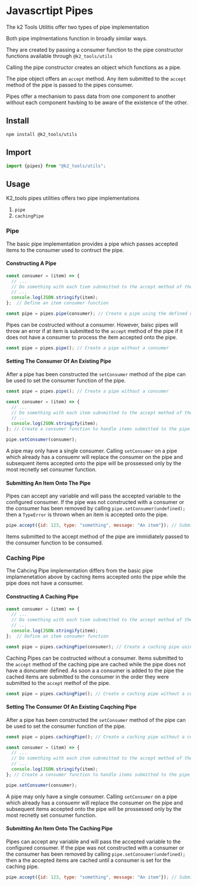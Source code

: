 # Javascrtipt Pipes

The k2 Tools Utilitis offer two types of pipe implementation

Both pipe implmentations function in broadly similar ways.

They are created by passing a consumer function to the pipe constructor functions 
available through `@k2_tools/utils`

Calling the pipe constructor creates an object which functions as a pipe.

The pipe object offers an `accept` method. Any item submitted to the `accept` method of the pipe
is passed to the pipes consumer.

Pipes offer a mechanism to pass data from one component to another without each component havbing
to be aware of the existence of the other.

## Install

```
npm install @k2_tools/utils
```

## Import

``` javascript
import {pipes} from "@k2_tools/utils";
```

## Usage
K2_tools pipes utilities offers two pipe implementations

1. `pipe`
1. `cachingPipe`

### Pipe

The basic pipe implementation provides a pipe which passes accepted items to the 
consumer used to contruct the pipe.

#### Constructing A Pipe

```javascript
const consumer = (item) => {
  // ...
  // Do something with each tiem subnmitted to the accept method of the pipe
  // ...
  console.log(JSON.stringify(item);
};  // Define an item consumer function

const pipe = pipes.pipe(consumer); // Create a pipe using the defined consumer
```

Pipes can be costructed without a consumer. However, baisc pipes will throw an error
if at item is submitted to the `accept` method of the pipe if it does not have a
consumer to process the item accepted onto the pipe.

``` javascript
const pipe = pipes.pipe(); // Create a pipe without a consumer
```

#### Setting The Consumer Of An Existing Pipe

After a pipe has been constructed the `setConsumer` method of the pipe can be used
to set the consumer function of the pipe.

``` javascript
const pipe = pipes.pipe(); // Create a pipe without a consumer

const consumer = (item) => {
  // ...
  // Do something with each item subnmitted to the accept method of the pipe
  // ...
  console.log(JSON.stringify(item);
}; // Create a consumer function to handle items submitted to the pipe

pipe.setConsumer(consumer);
```

A pipe may only have a single consumer. Calling `setConsumer` on a pipe which already 
has a consuemr will replace the consumer on the pipe and subsequent items accepted
onto the pipe will be prossessed only by the most recnetly set consumer function.

#### Submitting An Item Onto The Pipe

Pipes can accept any variable and will pass the accepted variable to the configured consumer.
If the pipe was not constructed with a consumer or the consumer has been removed by calling
`pipe.setConsumer(undefined);` then a `TypeError` is thrown when an item is accepted onto the pipe.

``` javascript
pipe.accept({id: 123, type: "something", message: "An item"}); // Submit an item to the pipe.
```

Items submitted to the accept method of the pipe are immidiately passed to the consumer function to be
consumed.

### Caching Pipe

 The Cahcing Pipe implementation differs from the basic pipe implamenetation above by caching items accepted
 onto the pipe while the pipe does not have a consumer.
 
#### Constructing A Caching Pipe

```javascript
const consumer = (item) => {
  // ...
  // Do something with each tiem subnmitted to the accept method of the pipe
  // ...
  console.log(JSON.stringify(item);
};  // Define an item consumer function

const pipe = pipes.cachingPipe(consumer); // Create a caching pipe using the defined consumer
```

Caching Pipes can be costructed without a consumer. Items submitted to the `accept` method of the caching pipe
are cached while the pipe does not have a doncumer defined. As soon a a consumer is added to the pipe the
cached items are submitted to the consumer in the order they were submitted to the `accept` methof of the 
pipe. 

``` javascript
const pipe = pipes.cachingPipe(); // Create a caching pipe without a consumer
```

#### Setting The Consumer Of An Existing Caqching Pipe

After a pipe has been constructed the `setConsumer` method of the pipe can be used
to set the consumer function of the pipe.

``` javascript
const pipe = pipes.cachingPipe(); // Create a caching pipe without a consumer

const consumer = (item) => {
  // ...
  // Do something with each item subnmitted to the accept method of the pipe
  // ...
  console.log(JSON.stringify(item);
}; // Create a consumer function to handle items submitted to the pipe

pipe.setConsumer(consumer);
```

A pipe may only have a single consumer. Calling `setConsumer` on a pipe which already 
has a consuemr will replace the consumer on the pipe and subsequent items accepted
onto the pipe will be prossessed only by the most recnetly set consumer function.

#### Submitting An Item Onto The Caching Pipe

Pipes can accept any variable and will pass the accepted variable to the configured consumer.
If the pipe was not constructed with a consumer or the consumer has been removed by calling
`pipe.setConsumer(undefined);` then a the accepted items are cached until a consumer is set for
the caching pipe.

``` javascript
pipe.accept({id: 123, type: "something", message: "An item"}); // Submit an item to the pipe.
```



